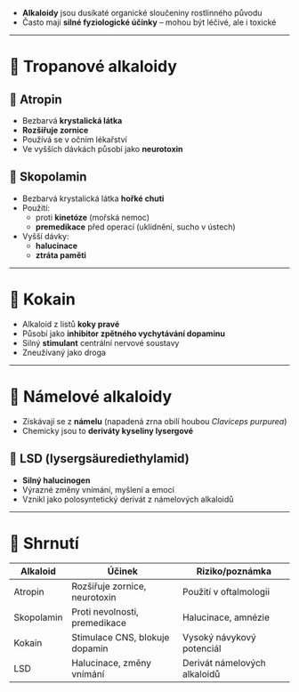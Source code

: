 - **Alkaloidy** jsou dusíkaté organické sloučeniny rostlinného původu
- Často mají **silné fyziologické účinky** – mohou být léčivé, ale i toxické

---

# 🧠 Tropanové alkaloidy

## 🔹 Atropin
- Bezbarvá **krystalická látka**
- **Rozšiřuje zornice**
- Používá se v očním lékařství
- Ve vyšších dávkách působí jako **neurotoxin**

## 🔹 Skopolamin
- Bezbarvá krystalická látka **hořké chuti**
- Použití:
  - proti **kinetóze** (mořská nemoc)
  - **premedikace** před operací (uklidnění, sucho v ústech)
- Vyšší dávky:
  - **halucinace**
  - **ztráta paměti**

---

# 🌿 Kokain
- Alkaloid z listů **koky pravé**
- Působí jako **inhibitor zpětného vychytávání dopaminu**
- Silný **stimulant** centrální nervové soustavy
- Zneužívaný jako droga

---

# 🍄 Námelové alkaloidy

- Získávají se z **námelu** (napadená zrna obilí houbou *Claviceps purpurea*)
- Chemicky jsou to **deriváty kyseliny lysergové**

## 🔹 LSD (lysergsäurediethylamid)
- **Silný halucinogen**
- Výrazné změny vnímání, myšlení a emocí
- Vznikl jako polosyntetický derivát z námelových alkaloidů

---

# 📌 Shrnutí

| Alkaloid   | Účinek                              | Riziko/poznámka              |
|------------|--------------------------------------|------------------------------|
| Atropin    | Rozšiřuje zornice, neurotoxin       | Použití v oftalmologii       |
| Skopolamin | Proti nevolnosti, premedikace       | Halucinace, amnézie          |
| Kokain     | Stimulace CNS, blokuje dopamin      | Vysoký návykový potenciál    |
| LSD        | Halucinace, změny vnímání           | Derivát námelových alkaloidů |

